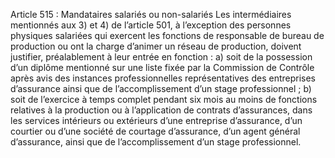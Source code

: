 Article 515 : Mandataires salariés ou non-salariés
Les intermédiaires mentionnés aux 3) et 4) de l’article 501, à l’exception des personnes physiques salariées qui exercent les fonctions de responsable de bureau de production ou ont la charge d’animer un réseau de production, doivent justifier, préalablement à leur entrée en fonction :
a) soit de la possession d’un diplôme mentionné sur une liste fixée par la Commission de Contrôle après avis des instances professionnelles représentatives des entreprises d’assurance ainsi que de l’accomplissement d’un stage professionnel ;
b) soit de l’exercice à temps complet pendant six mois au moins de fonctions relatives à la production ou à l’application de contrats d’assurances, dans les services intérieurs ou extérieurs d’une entreprise d’assurance, d’un courtier ou d’une société de courtage d’assurance, d’un agent général d’assurance, ainsi que de l’accomplissement d’un stage professionnel.